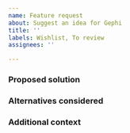 ```yaml
---
name: Feature request
about: Suggest an idea for Gephi
title: ''
labels: Wishlist, To review
assignees: ''

---
```


<!-- Please provide a clear and concise description of your problem or unsatisfied needs. Ex. I'm always frustrated when [...] or, It would be easier if Gephi did [...]. This comment can be deleted, if desired, but it will be hidden in your final submission. Please make sure that your new text is outside the enclosing angle brackets. -->

### Proposed solution
<!-- If you have a proposal for how this need could be met, please provide a clear and concise description of what you want to happen. -->

### Alternatives considered
<!-- If there alternative solutions that you have considered or think should be considered, please list them here -->

### Additional context
<!-- Add any other context or screenshots about the feature request here. -->